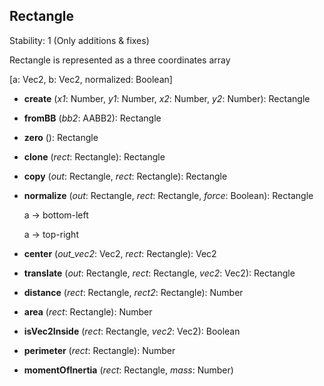 <a name="Rectangle"></a>
## Rectangle
  Stability: 1 (Only additions & fixes)

  Rectangle is represented as a three coordinates array

  [a: Vec2, b: Vec2, normalized: Boolean]

<a name="Rectangle-create"></a>
* **create** (*x1*: Number, *y1*: Number, *x2*: Number, *y2*: Number): Rectangle

<a name="Rectangle-fromBB"></a>
* **fromBB** (*bb2*: AABB2): Rectangle

<a name="Rectangle-zero"></a>
* **zero** (): Rectangle

<a name="Rectangle-clone"></a>
* **clone** (*rect*: Rectangle): Rectangle

<a name="Rectangle-copy"></a>
* **copy** (*out*: Rectangle, *rect*: Rectangle): Rectangle

<a name="Rectangle-normalize"></a>
* **normalize** (*out*: Rectangle, *rect*: Rectangle, *force*: Boolean): Rectangle

  a -> bottom-left

  a -> top-right


<a name="Rectangle-center"></a>
* **center** (*out_vec2*: Vec2, *rect*: Rectangle): Vec2

<a name="Rectangle-translate"></a>
* **translate** (*out*: Rectangle, *rect*: Rectangle, *vec2*: Vec2): Rectangle

<a name="Rectangle-distance"></a>
* **distance** (*rect*: Rectangle, *rect2*: Rectangle): Number

<a name="Rectangle-area"></a>
* **area** (*rect*: Rectangle): Number

<a name="Rectangle-isVec2Inside"></a>
* **isVec2Inside** (*rect*: Rectangle, *vec2*: Vec2): Boolean

<a name="Rectangle-perimeter"></a>
* **perimeter** (*rect*: Rectangle): Number

<a name="Rectangle-momentOfInertia"></a>
* **momentOfInertia** (*rect*: Rectangle, *mass*: Number)